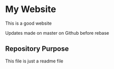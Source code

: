 # My Website

This is a good website

Updates made on master on Github before rebase
## Repository Purpose

This file is just a readme file
